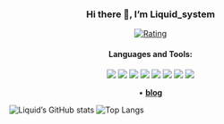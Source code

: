 <h3 align="center">Hi there 👋, I&rsquo;m Liquid_system</h3>
<p>
<div align="center" >
   <a href="https://atcoder.jp/users/Liquid_system?contestType=algo">
   <img src="https://badgen.org/img/atcoder/Liquid_system/rating/algorithm?style=social" alt="Rating">
   </a>
</div>
</p>
<h4 align="center" >Languages and Tools:</h4>
<p align="center">
   <img src="https://img.shields.io/badge/NeoVim-%2357A143.svg?&amp;style=for-the-badge&amp;logo=neovim&amp;logoColor=white"/>
   <img src="https://img.shields.io/badge/C-00599C?style=for-the-badge&amp;logo=c&amp;logoColor=white"/>
   <img src="https://img.shields.io/badge/C%2B%2B-00599C?style=for-the-badge&amp;logo=c%2B%2B&amp;logoColor=white"/>
   <img src="https://img.shields.io/badge/Python-14354C?style=for-the-badge&amp;logo=python&amp;logoColor=white"/>
   <img src="https://img.shields.io/badge/JavaScript-F7DF1E?style=for-the-badge&amp;logo=JavaScript&amp;logoColor=black"/>
   <img src="https://img.shields.io/badge/TypeScript-007ACC?style=for-the-badge&amp;logo=typescript&amp;logoColor=white"/>
   <img src="https://img.shields.io/badge/Go-00ADD8?style=for-the-badge&amp;logo=go&amp;logoColor=white"/>
   <img src="https://img.shields.io/badge/Lua-2C2D72?style=for-the-badge&amp;logo=lua&amp;logoColor=white"/>
</p>
<p align="center">
   •
   <b><a href="https://liquid-system.github.io"> blog</a></b>
</p>
<p>
   <img src="https://github-readme-stats.vercel.app/api?username=Liquid-system&amp;show_icons=true"
      alt="Liquid&rsquo;s GitHub stats">
   <img src="https://github-readme-stats.vercel.app/api/top-langs/?username=Liquid-system&amp;layout=compact"
      alt="Top Langs">
</p>
